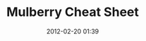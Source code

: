 ---
layout: page
title: "Mulberry Cheat Sheet"
date: 2012-02-20 01:39
comments: false
sharing: true
footer: true
---